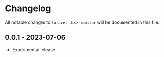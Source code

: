# Changelog

All notable changes to `laravel-disk-monitor` will be documented in this file.

## 0.0.1 - 2023-07-06

- Experimental release
